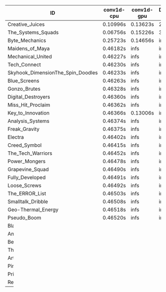 |ID|conv1d-cpu|conv1d-gpu|DWSPConv2D-gpu|gemm-gpu|avg|
|-|-|-|-|-|-|
|Creative_Juices|0.10996s|0.13623s|2.83681s|1.75950s|1.21062s|
|The_Systems_Squads|0.06756s|0.15226s|3.05051s|4.41682s|1.92179s|
|Byte_Mechanics|0.25723s|0.14656s|infs|4.42660s|infs|
|Maidens_of_Maya|0.46182s|infs|infs|4.43702s|infs|
|Mechanical_United|0.46227s|infs|infs|4.40223s|infs|
|Tech_Connect|0.46230s|infs|infs|4.44090s|infs|
|Skyhook_DimensionThe_Spin_Doodles|0.46233s|infs|infs|4.44083s|infs|
|Blue_Screens|0.46263s|infs|infs|4.42776s|infs|
|Gonzo_Brutes|0.46328s|infs|infs|4.43966s|infs|
|Digital_Destroyers|0.46360s|infs|infs|4.40141s|infs|
|Miss_Hit_Proclaim|0.46362s|infs|infs|4.39592s|infs|
|Key_to_Innovation|0.46366s|0.13006s|infs|4.41827s|infs|
|Analysis_Systems|0.46374s|infs|infs|4.40955s|infs|
|Freak_Gravity|0.46375s|infs|infs|4.41895s|infs|
|Electra|0.46402s|infs|infs|4.45442s|infs|
|Creed_Symbol|0.46415s|infs|infs|4.40263s|infs|
|The_Tech_Warriors|0.46452s|infs|infs|4.42958s|infs|
|Power_Mongers|0.46478s|infs|infs|4.44333s|infs|
|Grapevine_Squad|0.46490s|infs|infs|4.41573s|infs|
|Fully_Developed|0.46491s|infs|infs|4.43328s|infs|
|Loose_Screws|0.46492s|infs|infs|4.43534s|infs|
|The_ERROR_List|0.46503s|infs|infs|4.42068s|infs|
|Smalltalk_Dribble|0.46508s|infs|infs|4.41127s|infs|
|Geo-Thermal_Energy|0.46518s|infs|infs|4.42117s|infs|
|Pseudo_Boom|0.46520s|infs|infs|4.59626s|infs|
|Blackouts|0.46555s|infs|infs|4.41533s|infs|
|Analyzing_Anarchists|0.46572s|0.14618s|infs|4.40933s|infs|
|Beast_Isis|0.46635s|infs|infs|4.43817s|infs|
|The_Tech_Wizards|0.46681s|infs|infs|4.43019s|infs|
|Artful_Maneuvers|0.46694s|infs|infs|4.41070s|infs|
|Ping_Intelligence|0.46741s|infs|infs|4.40504s|infs|
|Prime_Calculus|0.46744s|infs|infs|4.44593s|infs|
|Remote_Connections|0.77297s|infs|infs|4.39064s|infs|

